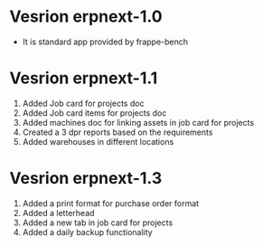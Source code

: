 # Vesrion erpnext-1.0

- It is standard app provided by frappe-bench

# Vesrion erpnext-1.1

1. Added Job card for projects doc
2. Added Job card items for projects doc
3. Added machines doc for linking assets in job card for projects
4. Created a 3 dpr reports based on the requirements
5. Added warehouses in different locations

# Vesrion erpnext-1.3

1. Added a print format for purchase order format
2. Added a letterhead
3. Added a new tab in job card for projects
4. Added a daily backup functionality
